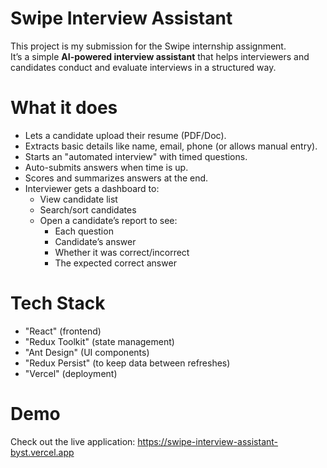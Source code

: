 # Swipe Interview Assistant 

This project is my submission for the Swipe internship assignment.  
It’s a simple **AI-powered interview assistant** that helps interviewers and candidates conduct and evaluate interviews in a structured way.


# What it does
- Lets a candidate upload their resume (PDF/Doc).  
- Extracts basic details like name, email, phone (or allows manual entry).  
- Starts an "automated interview" with timed questions.  
- Auto-submits answers when time is up.  
- Scores and summarizes answers at the end.  
- Interviewer gets a dashboard to:
  - View candidate list
  - Search/sort candidates
  - Open a candidate’s report to see:
    - Each question
    - Candidate’s answer
    - Whether it was correct/incorrect
    - The expected correct answer  


# Tech Stack
- "React" (frontend)
- "Redux Toolkit" (state management)
- "Ant Design" (UI components)
- "Redux Persist" (to keep data between refreshes)
- "Vercel" (deployment)
 

# Demo
Check out the live application:  https://swipe-interview-assistant-byst.vercel.app

